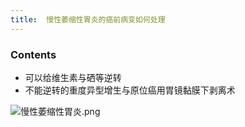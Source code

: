 ```yaml
---
title:  慢性萎缩性胃炎的癌前病变如何处理
--- 
```


### Contents
- 可以给维生素与硒等逆转
- 不能逆转的重度异型增生与原位癌用胃镜黏膜下剥离术

![慢性萎缩性胃炎.png](/note-images/慢性萎缩性胃炎.png)
